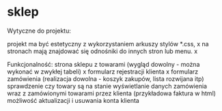 # sklep
Wytyczne do projektu:

projekt ma być estetyczny z wykorzystaniem arkuszy stylów *.css, x
na stronach mają znajdować się odnośniki do innych stron lub menu. x

Funkcjonalność:
strona sklepu z towarami (wygląd dowolny - można wykonać w zwykłej tabeli) x
formularz rejestracji klienta x
formularz zamówienia (realizacja dowolna - koszyk zakupów, lista rozwijana itp)
sprawdzenie czy towary są na stanie
wyświetlanie danych zamówienia wraz z zamówionymi towarami przez klienta (przykładowa faktura w html)
możliwość aktualizacji i usuwania konta klienta
